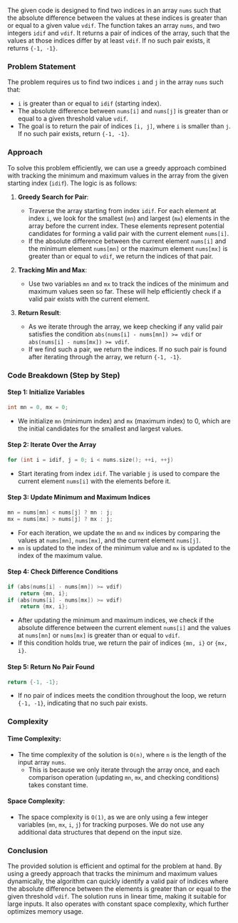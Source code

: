 The given code is designed to find two indices in an array `nums` such that the absolute difference between the values at these indices is greater than or equal to a given value `vdif`. The function takes an array `nums`, and two integers `idif` and `vdif`. It returns a pair of indices of the array, such that the values at those indices differ by at least `vdif`. If no such pair exists, it returns `{-1, -1}`.

### Problem Statement

The problem requires us to find two indices `i` and `j` in the array `nums` such that:
- `i` is greater than or equal to `idif` (starting index).
- The absolute difference between `nums[i]` and `nums[j]` is greater than or equal to a given threshold value `vdif`.
- The goal is to return the pair of indices `[i, j]`, where `i` is smaller than `j`. If no such pair exists, return `{-1, -1}`.

### Approach

To solve this problem efficiently, we can use a greedy approach combined with tracking the minimum and maximum values in the array from the given starting index (`idif`). The logic is as follows:

1. **Greedy Search for Pair**: 
   - Traverse the array starting from index `idif`. For each element at index `i`, we look for the smallest (`mn`) and largest (`mx`) elements in the array before the current index. These elements represent potential candidates for forming a valid pair with the current element `nums[i]`.
   - If the absolute difference between the current element `nums[i]` and the minimum element `nums[mn]` or the maximum element `nums[mx]` is greater than or equal to `vdif`, we return the indices of that pair. 
   
2. **Tracking Min and Max**:
   - Use two variables `mn` and `mx` to track the indices of the minimum and maximum values seen so far. These will help efficiently check if a valid pair exists with the current element.

3. **Return Result**: 
   - As we iterate through the array, we keep checking if any valid pair satisfies the condition `abs(nums[i] - nums[mn]) >= vdif` or `abs(nums[i] - nums[mx]) >= vdif`.
   - If we find such a pair, we return the indices. If no such pair is found after iterating through the array, we return `{-1, -1}`.

### Code Breakdown (Step by Step)

#### Step 1: Initialize Variables

```cpp
int mn = 0, mx = 0;
```
- We initialize `mn` (minimum index) and `mx` (maximum index) to 0, which are the initial candidates for the smallest and largest values.

#### Step 2: Iterate Over the Array

```cpp
for (int i = idif, j = 0; i < nums.size(); ++i, ++j)
```
- Start iterating from index `idif`. The variable `j` is used to compare the current element `nums[i]` with the elements before it.
  
#### Step 3: Update Minimum and Maximum Indices

```cpp
mn = nums[mn] < nums[j] ? mn : j;
mx = nums[mx] > nums[j] ? mx : j;
```
- For each iteration, we update the `mn` and `mx` indices by comparing the values at `nums[mn]`, `nums[mx]`, and the current element `nums[j]`.
- `mn` is updated to the index of the minimum value and `mx` is updated to the index of the maximum value.

#### Step 4: Check Difference Conditions

```cpp
if (abs(nums[i] - nums[mn]) >= vdif)
    return {mn, i};
if (abs(nums[i] - nums[mx]) >= vdif)
    return {mx, i};
```
- After updating the minimum and maximum indices, we check if the absolute difference between the current element `nums[i]` and the values at `nums[mn]` or `nums[mx]` is greater than or equal to `vdif`.
- If this condition holds true, we return the pair of indices `{mn, i}` or `{mx, i}`.

#### Step 5: Return No Pair Found

```cpp
return {-1, -1};
```
- If no pair of indices meets the condition throughout the loop, we return `{-1, -1}`, indicating that no such pair exists.

### Complexity

#### Time Complexity:
- The time complexity of the solution is `O(n)`, where `n` is the length of the input array `nums`. 
  - This is because we only iterate through the array once, and each comparison operation (updating `mn`, `mx`, and checking conditions) takes constant time.

#### Space Complexity:
- The space complexity is `O(1)`, as we are only using a few integer variables (`mn`, `mx`, `i`, `j`) for tracking purposes. We do not use any additional data structures that depend on the input size.

### Conclusion

The provided solution is efficient and optimal for the problem at hand. By using a greedy approach that tracks the minimum and maximum values dynamically, the algorithm can quickly identify a valid pair of indices where the absolute difference between the elements is greater than or equal to the given threshold `vdif`. The solution runs in linear time, making it suitable for large inputs. It also operates with constant space complexity, which further optimizes memory usage.